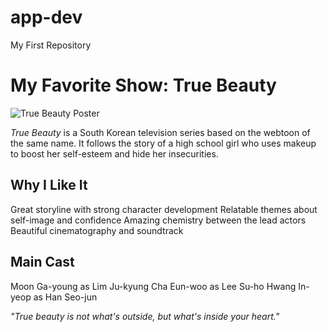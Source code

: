 # app-dev
My First Repository
# My Favorite Show: True Beauty

![True Beauty Poster](https://upload.wikimedia.org/wikipedia/en/1/11/True_Beauty_TV_series.jpg)

*True Beauty* is a South Korean television series based on the webtoon of the same name. It follows the story of a high school girl who uses makeup to boost her self-esteem and hide her insecurities.

## Why I Like It

Great storyline with strong character development
Relatable themes about self-image and confidence
Amazing chemistry between the lead actors
Beautiful cinematography and soundtrack


## Main Cast

Moon Ga-young as Lim Ju-kyung
Cha Eun-woo as Lee Su-ho
Hwang In-yeop as Han Seo-jun


*"True beauty is not what's outside, but what's inside your heart."*
